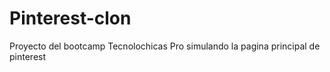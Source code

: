 # Pinterest-clon
 Proyecto del bootcamp Tecnolochicas Pro simulando la pagina principal de pinterest
